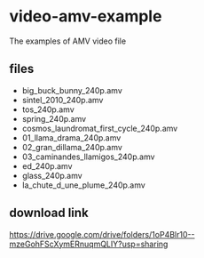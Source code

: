 # video-amv-example
The examples of AMV video file

## files
  * big_buck_bunny_240p.amv
  * sintel_2010_240p.amv
  * tos_240p.amv
  * spring_240p.amv
  * cosmos_laundromat_first_cycle_240p.amv
  * 01_llama_drama_240p.amv
  * 02_gran_dillama_240p.amv
  * 03_caminandes_llamigos_240p.amv
  * ed_240p.amv
  * glass_240p.amv
  * la_chute_d_une_plume_240p.amv

## download link
https://drive.google.com/drive/folders/1oP4Blr10--mzeGohFScXymERnuqmQLIY?usp=sharing
